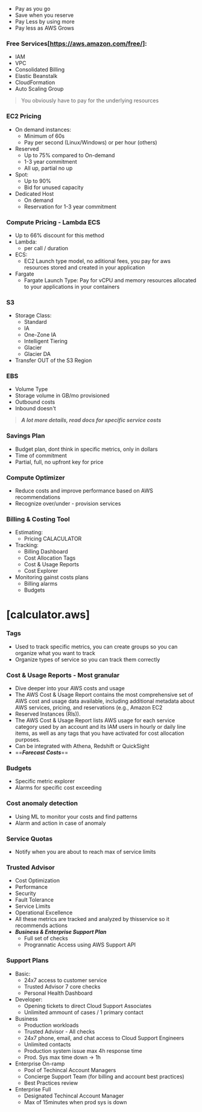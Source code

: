- Pay as you go
- Save when you reserve
- Pay Less by using more
- Pay less as AWS Grows
### Free Services[https://aws.amazon.com/free/]:
- IAM
- VPC
- Consolidated Billing
- Elastic Beanstalk
- CloudFormation
- Auto Scaling Group
> You obviously have to pay for the underlying resources

### EC2 Pricing
- On demand instances:
	- Minimum of 60s
	- Pay per second (Linux/Windows) or per hour (others)
- Reserved
	- Up to 75% compared to On-demand
	- 1-3 year commitment
	- All up, partial no up
- Spot:
	- Up to 90%
	- Bid for unused capacity
- Dedicated Host
	- On demand
	- Reservation for 1-3 year commitment

### Compute Pricing - Lambda ECS
- Up to 66% discount for this method
- Lambda:
	- per call / duration
- ECS:
	- EC2 Launch type model, no aditional fees, you pay for  aws resources stored and created in your application
- Fargate
	- Fargate Launch Type: Pay for vCPU and memory resources allocated to your applications in your containers

### S3
- Storage Class:
	- Standard
	- IA
	- One-Zone IA
	- Intelligent Tiering
	- Glacier
	- Glacier DA
- Transfer OUT of the S3 Region
### EBS
- Volume Type
- Storage volume in GB/mo provisioned
- Outbound costs
- Inbound doesn't

>_**A lot more details, read docs for specific service costs**_

### Savings Plan
- Budget plan, dont think in specific metrics, only in dollars
- Time of commitment
- Partial, full, no upfront key for price

### Compute Optimizer
- Reduce costs and improve performance based on AWS recommendations
- Recognize over/under - provision services 

### Billing & Costing Tool
- Estimating:
	- Pricing CALACULATOR
- Tracking:
	- Billing Dashboard
	- Cost Allocation Tags
	- Cost & Usage Reports
	- Cost Explorer
- Monitoring gainst costs plans
	- Billing alarms
	- Budgets

# [calculator.aws]

### Tags
- Used to track specific metrics, you can create groups so you can organize what you want to track
- Organize types of service so you can track them correctly
### Cost & Usage Reports - Most granular
- Dive deeper into your AWS costs and usage
- The AWS Cost & Usage Report contains the most comprehensive set of AWS cost and usage data available, including additional metadata  about AWS services, pricing, and reservations (e.g., Amazon EC2
- Reserved Instances (Rls)).
- The AWS Cost & Usage Report lists AWS usage for each service category used by an account and its IAM users in hourly or daily line items, as well as any tags that you have activated for cost allocation purposes.
- Can be integrated with Athena, Redshift or QuickSight
- ==__***Forecast Costs***__==

### Budgets
- Specific metric explorer 
- Alarms for specific cost exceeding
### Cost anomaly detection
- Using ML to monitor your costs and find patterns
- Alarm and action in case of anomaly
### Service Quotas
- Notify when you are about to reach max of service limits
### Trusted Advisor
- Cost Optimization
- Performance
- Security
- Fault Tolerance
- Service Limits
- Operational Excellence
- All these metrics are tracked and analyzed by thisservice so it recommends actions
- ***Business & Enterprise Support Plan***
	- Full set of checks
	- Progrannatic Access using AWS Support API

### Support Plans
- Basic:
	- 24x7 access to customer service
	- Trusted Advisor 7 core checks
	- Personal Health Dashboard
- Developer:
	- Opening tickets to direct Cloud Support Associates
	- Unlimited ammount of cases / 1 primary contact
- Business
	- Production workloads
	- Trusted Advisor - All checks
	- 24x7 phone, email, and chat access to Cloud Support Engineers
	- Unlimited contacts
	- Production system issue max 4h response time
	- Prod. Sys max time down -> 1h
- Enterprise On-ramp
	- Pool of Techincal Account Managers
	- Concierge Support Team (for billing and account best practices)
	- Best Practices review
- Enterprise Full
	- Designated Techincal Account Manager
	- Max of 15minutes when prod sys is down